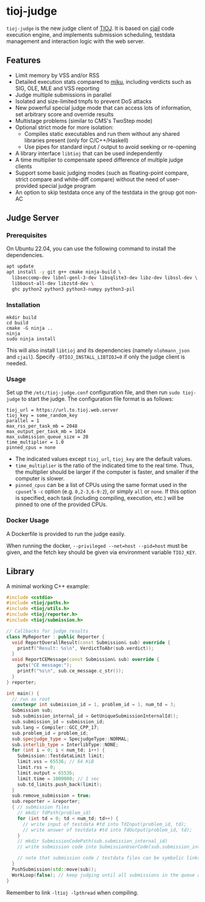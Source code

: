 # tioj-judge

`tioj-judge` is the new judge client of [TIOJ](https://github.com/TIOJ-INFOR-Online-Judge/tioj). It is based on [cjail](https://github.com/Leo1003/cjail) code execution engine, and implements submission scheduling, testdata management and interaction logic with the web server.

## Features

- Limit memory by VSS and/or RSS
- Detailed execution stats compared to [miku](https://github.com/TIOJ-INFOR-Online-Judge/miku), including verdicts such as SIG, OLE, MLE and VSS reporting
- Judge multiple submissions in parallel
- Isolated and size-limited tmpfs to prevent DoS attacks
- New powerful special judge mode that can access lots of information, set arbitrary score and override results
- Multistage problems (similar to CMS's TwoStep mode)
- Optional strict mode for more isolation:
    - Compiles static executables and run them without any shared libraries present (only for C/C++/Haskell)
    - Use pipes for standard input / output to avoid seeking or re-opening
- A library interface `libtioj` that can be used independently
- A time multiplier to compensate speed difference of multiple judge clients
- Support some basic judging modes (such as floating-point compare, strict compare and white-diff compare) without the need of user-provided special judge program
- An option to skip testdata once any of the testdata in the group got non-AC

## Judge Server

### Prerequisites

On Ubuntu 22.04, you can use the following command to install the dependencies.

```bash
apt update
apt install -y git g++ cmake ninja-build \
  libseccomp-dev libnl-genl-3-dev libsqlite3-dev libz-dev libssl-dev \
  libboost-all-dev libzstd-dev \
  ghc python2 python3 python3-numpy python3-pil
```

### Installation

```
mkdir build
cd build
cmake -G ninja ..
ninja
sudo ninja install
```

This will also install `libtioj` and its dependencies (namely `nlohmann_json` and `cjail`). Specify `-DTIOJ_INSTALL_LIBTIOJ=0` if only the judge client is needed.

### Usage

Set up the `/etc/tioj-judge.conf` configuration file, and then run `sudo tioj-judge` to start the judge. The configuration file format is as follows:

```
tioj_url = https://url.to.tioj.web.server
tioj_key = some_random_key
parallel = 1
max_rss_per_task_mb = 2048
max_output_per_task_mb = 1024
max_submission_queue_size = 20
time_multiplier = 1.0
pinned_cpus = none
```

- The indicated values except `tioj_url`, `tioj_key` are the default values.
- `time_multiplier` is the ratio of the indicated time to the real time. Thus, the multiplier should be larger if the computer is faster, and smaller if the computer is slower.
- `pinned_cpus` can be a list of CPUs using the same format used in the `cpuset`'s `-c` option (e.g. `0,2-3,6-9:2`), or simply `all` or `none`. If this option is specified, each task (including compiling, execution, etc.) will be pinned to one of the provided CPUs.

### Docker Usage

A Dockerfile is provided to run the judge easily.

When running the docker, `--privileged --net=host --pid=host` must be given, and the fetch key should be given via environment variable `TIOJ_KEY`.

## Library

A minimal working C++ example:

```c++
#include <cstdio>
#include <tioj/paths.h>
#include <tioj/utils.h>
#include <tioj/reporter.h>
#include <tioj/submission.h>

// Callbacks for judge results
class MyReporter : public Reporter {
  void ReportOverallResult(const Submission& sub) override {
    printf("Result: %s\n", VerdictToAbr(sub.verdict));
  }
  void ReportCEMessage(const Submission& sub) override {
    puts("CE message:");
    printf("%s\n", sub.ce_message.c_str());
  }
} reporter;

int main() {
  // run as root
  constexpr int submission_id = 1, problem_id = 1, num_td = 3;
  Submission sub;
  sub.submission_internal_id = GetUniqueSubmissionInternalId();
  sub.submission_id = submission_id;
  sub.lang = Compiler::GCC_CPP_17;
  sub.problem_id = problem_id;
  sub.specjudge_type = SpecjudgeType::NORMAL;
  sub.interlib_type = InterlibType::NONE;
  for (int i = 0; i < num_td; i++) {
    Submission::TestdataLimit limit;
    limit.vss = 65536; // 64 KiB
    limit.rss = 0;
    limit.output = 65536;
    limit.time = 1000000; // 1 sec
    sub.td_limits.push_back(limit);
  }
  sub.remove_submission = true;
  sub.reporter = &reporter;
  { // submission files
    // mkdir TdPath(problem_id)
    for (int td = 0; td < num_td; td++) {
      // write input of testdata #td into TdInput(problem_id, td);
      // write answer of testdata #td into TdOutput(problem_id, td);
    }
    // mkdir SubmissionCodePath(sub.submission_internal_id)
    // write submission code into SubmissionUserCode(sub.submission_internal_id)

    // note that submission code / testdata files can be symbolic links
  }
  PushSubmission(std::move(sub));
  WorkLoop(false); // keep judging until all submissions in the queue are finished
}
```

Remember to link `-ltioj -lpthread` when compiling.
